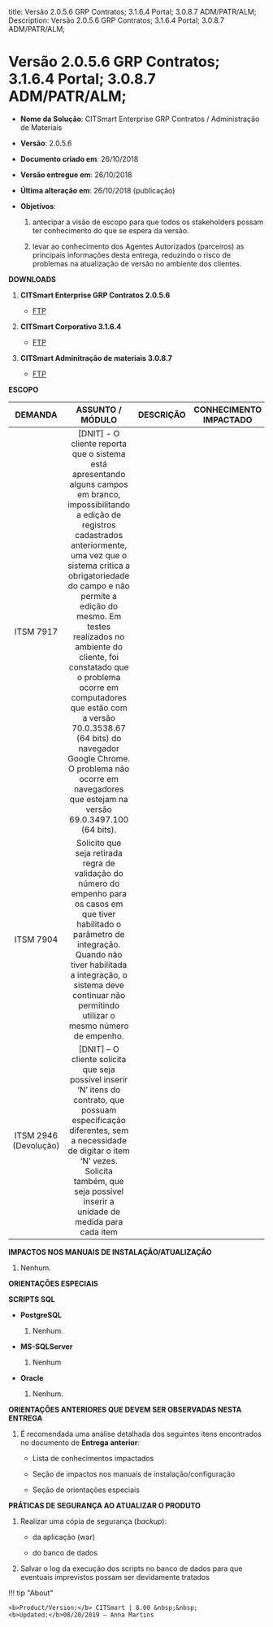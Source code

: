 title: Versão 2.0.5.6 GRP Contratos; 3.1.6.4 Portal; 3.0.8.7 ADM/PATR/ALM; 
Description: Versão 2.0.5.6 GRP Contratos; 3.1.6.4 Portal; 3.0.8.7 ADM/PATR/ALM; 
# Versão 2.0.5.6 GRP Contratos; 3.1.6.4 Portal; 3.0.8.7 ADM/PATR/ALM; 



-   **Nome da Solução**: CITSmart Enterprise GRP Contratos / Administração de
    Materiais

-   **Versão**: 2.0.5.6

-   **Documento criado em**: 26/10/2018

-   **Versão entregue em**: 26/10/2018

-   **Última alteração em**: 26/10/2018 (publicação)

-   **Objetivos**:

    1.  antecipar a visão de escopo para que todos os stakeholders possam ter
        conhecimento do que se espera da versão.

    2.  levar ao conhecimento dos Agentes Autorizados (parceiros) as principais
        informações desta entrega, reduzindo o risco de problemas na atualização
        de versão no ambiente dos clientes.

**DOWNLOADS**

1.  **CITSmart Enterprise GRP Contratos 2.0.5.6**

    -   [FTP](http://kb.citsmartcloud.com/entregas/grpcontratos/2.0.5.6)

2.  **CITSmart Corporativo 3.1.6.4**

    -   [FTP](http://kb.citsmartcloud.com/entregas/corporativo/Enterprise/3.1.6.4)

3.  **CITSmart Adminitração de materiais 3.0.8.7**

    -   [FTP](http://kb.citsmartcloud.com/entregas/grpadm/Enterprise/3.0.8.7)

**ESCOPO**

|        DEMANDA        |                                                                                                                                                                                                                                                 ASSUNTO / MÓDULO                                                                                                                                                                                                                                                | DESCRIÇÃO | CONHECIMENTO IMPACTADO |
|:---------------------:|:---------------------------------------------------------------------------------------------------------------------------------------------------------------------------------------------------------------------------------------------------------------------------------------------------------------------------------------------------------------------------------------------------------------------------------------------------------------------------------------------------------------:|:---------:|:----------------------:|
|       ITSM 7917       | [DNIT] - O cliente reporta que o sistema está apresentando alguns campos em branco, impossibilitando a edição de registros cadastrados anteriormente, uma vez que o sistema critica a obrigatoriedade do campo e não permite a edição do mesmo. Em testes realizados no ambiente do cliente, foi constatado que o problema ocorre em computadores que estão com a versão 70.0.3538.67 (64 bits) do navegador Google Chrome. O problema não ocorre em navegadores que estejam na versão 69.0.3497.100 (64 bits). |           |                        |
|       ITSM 7904       |                                                                                                                            Solicito que seja retirada regra de validação do número do empenho para os casos em que tiver habilitado o parâmetro de integração. Quando não tiver habilitada a integração, o sistema deve continuar não permitindo utilizar o mesmo número de empenho.                                                                                                                            |           |                        |
| ITSM 2946 (Devolução) |                                                                                                                                 [DNIT] – O cliente solicita que seja possível inserir ‘N’ itens do contrato, que possuam especificação diferentes, sem a necessidade de digitar o item ‘N’ vezes. Solicita também, que seja possível inserir a unidade de medida para cada item                                                                                                                                 |           |                        |


**IMPACTOS NOS MANUAIS DE INSTALAÇÃO/ATUALIZAÇÃO**

1.  Nenhum.

**ORIENTAÇÕES ESPECIAIS**

**SCRIPTS SQL**

-   **PostgreSQL**

    1.  Nenhum.

-   **MS-SQLServer**

    1.  Nenhum

-   **Oracle**

    1.  Nenhum.

**ORIENTAÇÕES ANTERIORES QUE DEVEM SER OBSERVADAS NESTA ENTREGA**

1.  É recomendada uma análise detalhada dos seguintes itens encontrados no
    documento de **Entrega anterior**:

    -   Lista de conhecimentos impactados

    -   Seção de impactos nos manuais de instalação/configuração

    -   Seção de orientações especiais

**PRÁTICAS DE SEGURANÇA AO ATUALIZAR O PRODUTO**

1.  Realizar uma cópia de segurança (*backup*):

    -   da aplicação (war)

    -   do banco de dados

2.  Salvar o log da execução dos scripts no banco de dados para que eventuais
    imprevistos possam ser devidamente tratados


!!! tip "About"

    <b>Product/Version:</b> CITSmart | 8.00 &nbsp;&nbsp;
    <b>Updated:</b>08/20/2019 – Anna Martins

